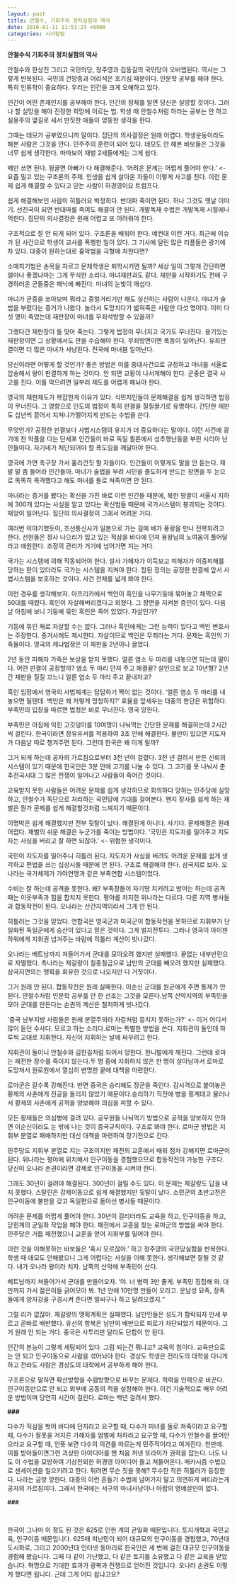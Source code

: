 ```yaml
---
layout: post
title: 안철수, 기회주의 정치실험의 역사
date: 2016-01-11 11:51:23 +0900
categories: 시사칼럼
---
```

**안철수식 기회주의 정치실험의 역사** 

  


안철수와 한상진 그리고 국민의당, 정주영과 김동길의 국민당이 오버랩된다. 역사는 그렇게 반복된다. 국민의 건망증과 어리석은 호기심 때문이다. 인문학 공부를 해야 한다. 특히 인류학이 중요하다. 우리는 인간을 크게 오해하고 있다. 

  


인간이 어떤 존재인지를 공부해야 한다. 인간의 정체를 알면 당신은 실망할 것이다. 그러나 할 실망을 해야 진정한 희망에 이르는 법. 학생 때 안철수처럼 하라는 공부는 안 하고 실용주의 옆길로 새서 딴짓한 애들이 엉뚱한 생각을 한다. 

  


그때는 데모가 공부였으니까 말이다. 집단의 의사결정은 원래 어렵다. 학생운동이라도 해본 사람은 그것을 안다. 민주주의 훈련이 되어 있다. 데모도 안 해본 바보들은 그것을 너무 쉽게 생각한다. 마마보이 재벌 2세들에게는 그게 쉽다. 

  


떼만 쓰면 된다. 뒹굴면 아빠가 다 해결해준다. ‘어려운 문제는 어렵게 풀어야 한다.’ <- 요즘 밀고 있는 구조론의 주제. 인생을 쉽게 살아온 자들이 이렇게 사고를 친다. 이런 문제 쉽게 해결할 수 있다고 믿는 사람이 허경영이요 트럼프다. 

  


쉽게 해결해보인 사람이 히틀러요 박정희다. 반대파 죽이면 된다. 허나 그것도 옛날 이야기. 선진국이 되면 반대파를 죽여도 해결이 안 된다. 개발독재 수법은 개발독재 시절에나 먹힌다. 집단의 의사결정은 원래 어렵고 또 어려워야 한다.

  


구조적으로 잘 안 되게 되어 있다. 구조론을 배워야 한다. 예컨대 이런 거다. 최근에 이슈가 된 사건으로 학생이 교사를 폭행한 일이 있다. 그 기사에 달린 많은 리플들은 광기에 차 있다. 대중이 원하는대로 흉악범을 극형에 처한다면? 

  


소매치기범은 손목을 자르고 문제학생은 퇴학시키면 될까? 세상 일이 그렇게 간단하면 얼마나 좋겠냐마는 그게 무식한 소리다. 마녀재판과도 같다. 재판을 시작하기도 전에 구경하러온 군들중은 패닉에 빠진다. 마녀의 눈빛이 매섭다.

  


마녀가 군중을 쏘아보며 뭐라고 중얼거리기만 해도 실신하는 사람이 나온다. 마녀가 술법을 부렸다는 증거가 나왔다. 놀라서 도망치다가 밟혀죽은 사람만 다섯 명이다. 이미 다섯 명이 죽었는데 재판장이 마녀를 무죄석방할 수 있을까? 

  


그랬다간 재판장이 돌 맞아 죽는다. 그렇게 법정이 무너지고 국가도 무너진다. 용기있는 재판장이면 그 상황에서도 판을 수습해야 한다. 무죄방면이면 폭동이 일어난다. 유죄판결이면 더 많은 마녀가 사냥된다. 전국에 마녀붐 일어난다.

  


당신이라면 어떻게 할 것인가? 좋은 방법은 이를 중대사건으로 규정하고 마녀를 서울로 압송해서 왕이 판결하게 하는 것이다. 안 되면 교황이 나서게해야 한다. 군중은 결국 사고를 친다. 이를 막으려면 일부러 제도를 어렵게 해놔야 한다.

  


영국의 재판제도가 복잡한게 이유가 있다. 식민지인들이 문제해결을 쉽게 생각하면 법정이 무너진다. 그 영향으로 인도의 법정이 특히 판결을 질질끌기로 유명하다. 간단한 재판도 십년씩 끌어서 지쳐나가떨어지게 만드는 수법을 쓴다. 

  


무엇인가? 공정한 판결보다 사법시스템의 유지가 더 중요하다는 말이다. 이런 사건에 광기에 찬 악플을 다는 단세포 인간들이 바로 독일 쾰른에서 성추행난동을 부린 시리아 난민들이다. 자기네가 처단되어야 할 폭도임을 깨달아야 한다. 

  


영국에 가면 축구장 가서 훌리건짓 할 자들이다. 인간들이 이렇게도 말을 안 듣는다. 제발 말 좀 들어라 인간들아. 마녀가 술법을 부려 시민을 졸도하게 만드는 장면을 두 눈으로 똑똑히 목격했다고 해도 마녀를 돌로 쳐죽이면 안 된다.

  


마녀라는 증거를 봤다는 확신을 가진 바로 이런 인간들 때문에, 북한 땅굴이 서울시 지하에 300개 있다는 사실을 알고 있다는 확신범들 때문에 국가시스템이 붕괴되는 것이다. 재앙이 일어난다. 집단의 의사결정이 그래서 어려운 거다. 

  


여러번 이야기했듯이, 조선통신사가 일본으로 가는 길에 배가 풍랑을 만나 전복되려고 한다. 선원들은 정사 나으리가 입고 있는 적삼을 바다에 던져 용왕님의 노여움이 풀어달라고 애원한다. 조정의 관리가 거기에 넘어가면 지는 거다. 

  


국가는 시스템에 의해 작동되어야 한다. 설사 가해자가 이득보고 피해자가 이중피해를 당하는 한이 있더라도 국가는 시스템을 지켜야 한다. 참된 정의는 공정한 판결에 앞서 사법시스템을 보호하는 것이다. 사건 전체를 넓게 봐야 한다. 

  


이런 경우를 생각해보자. 아프리카에서 백인이 흑인을 나무기둥에 묶어놓고 채찍으로 50대를 때렸다. 흑인이 자살해버리겠다고 외쳤다. 그 장면을 지켜본 증인이 있다. 다음날 아침에 보니 기둥에 묶인 흑인은 죽어 있었다. 자살인가?

  


기둥에 묶인 채로 자살할 수는 없다. 그러나 흑인에게는 그런 능력이 있다고 백인 변호사는 주장한다. 증거사례도 제시한다. 자살이므로 백인은 무죄라는 거다. 문제는 흑인의 가족들이다. 영국의 케냐법정은 이 재판을 2년이나 끌었다. 

  


2년 동안 피해자 가족은 보상을 받지 못했다. 얼른 염소 두 마리를 내놓으면 되는데 말이다. 어떤 판결이 공정할까? 염소 두 마리 던져 주고 해결끝? 살인으로 보고 10년형? 2년간 재판을 질질 끄느니 얼른 염소 두 마리 주고 끝내자고? 

  


흑인 입장에서 영국의 사법체계는 답답하기 짝이 없는 것이다. ‘얼른 염소 두 마리를 내놓으면 될텐데. 백인은 왜 저렇게 멍청하지?’ 효율을 앞세우는 대중의 판단은 위험하다. 부족민의 입장을 따르면 법정은 바로 무너진다. 영국 망한다.

  


부족민은 아침에 익힌 고깃덩이를 10여명이 나눠먹는 간단한 문제를 해결하는데 2시간씩 걸린다. 한국이라면 장유유서를 적용하여 3초 안에 해결한다. 불만이 있으면 지도자가 다음날 따로 챙겨주면 된다. 그런데 한국은 왜 이게 될까? 

  


그거 되게 하는데 공자의 가르침으로부터 3천 년이 걸렸다. 3천 년 걸려서 만든 신뢰의 시스템이 있기 때문에 한국인은 3분 안에 고기를 나눌 수 있다. 그 고기를 못 나눠서 춘추전국시대 그 많은 전쟁이 일어나고 사람들이 죽어간 것이다. 

  


교육받지 못한 사람들은 어려운 문제를 쉽게 생각하므로 회의하다 망하는 민주당에 실망하고, 안철수가 독단으로 처리하는 국민당에 기대를 걸어본다. 왠지 장사를 쉽게 하는 재벌은 뭔가 문제를 쉽게 해결할것처럼 느껴지기 때문이다. 

  


이명박은 쉽게 해결했지만 전부 뒷탈이 났다. 해결된게 아니다. 사기다. 문제해결은 원래 어렵다. 재벌의 쉬운 해결은 누군가를 죽이는 방법이다. ‘국민은 지도자를 밀어주고 지도자는 사심을 버리고 잘 하면 되잖아.’ <- 위험한 생각이다. 

  


국민이 지도자를 밀어주니 히틀러 된다. 지도자가 사심을 버려도 어려운 문제를 쉽게 생각하고 편법을 쓰는 십상시들 때문에 안 된다. 구조로 해결해야 한다. 삼국지로 보자. 오나라는 국가체제가 가야연맹과 같은 부족연합 시스템이었다. 

  


수비는 잘 하는데 공격을 못한다. 왜? 부족장들이 자기땅 지키려고 방어는 하는데 공격 때는 이웃부족과 힘을 합치지 못한다. 평야를 차지한 위나라는 다르다. 다른 지역 병사들과 합동작전이 된다. 오나라는 산간지역이라서 그게 안 된다. 

  


히틀러는 그것을 믿었다. 연합국은 영국군과 미국군이 합동작전을 못하므로 지휘부가 단일화된 독일군에게 승산이 있다고 믿은 것이다. 그게 벌지전투다. 그러나 영국이 아이젠하워에게 지휘권 넘겨주는 바람에 히틀러 계산이 빗나갔다.

  


오나라는 베트남까지 쳐들어가서 군대를 모아오려 했지만 실패했다. 끝없는 내부반란으로 자멸했다. 촉나라는 제갈량이 칠종칠금으로 남만의 군대를 빼오려 했지만 실패했다. 삼국지연의는 맹획을 회유한 것으로 나오지만 다 거짓이다.

  


그거 원래 안 된다. 합동작전은 원래 실패한다. 이순신 군대를 원균에게 주면 통제가 안 된다. 안철수처럼 인문학 공부를 안 한 선조는 그것을 모른다.남쪽 산악지역의 부족민을 모아 군대를 만든다는 손권의 계산은 철저하게 빗나갔다.

  


'중국 남부지방 사람들은 원래 분열주의라 자갈처럼 뭉치지 못하는가?' <- 이거 어디서 많이 듣던 수사다. 모르고 하는 소리다.로마는 특별한 방법을 쓴다. 지휘관이 둘인데 하루씩 교대로 지휘한다. 자신이 지휘하는 날에 싸우려고 한다.

  


지휘관이 둘이니 안철수와 김한길처럼 되어서 망한다. 한니발에게 깨진다. 그런데 로마는 패전한 장수를 죽이지 않는다.두 명 중에 지휘하지 않은 한 명이 살아남아서 로마로 도망쳐서 원로원에서 열심히 변명한 끝에 대책을 마련한다.

  


로마군은 갈수록 강해진다. 반면 중국은 승리해도 장군을 죽인다. 감시격으로 붙여놓은 황제의 사촌에게 전공을 돌리지 않았기 때문이다.승리하기 직전에 병을 핑계대고 물러나서 황제의 사촌에게 공적을 양보해야 의심을 피할 수 있다.

  


모든 황제들은 의심병에 걸려 있다. 공무원들 나눠먹기 방법으로 공적을 양보하지 안하면 이순신이라도 눈 밖에 나는 것이 중국규칙이다. 구조로 봐야 한다. 로마군 방법은 지휘부 분열로 패배하지만 대신 대책을 마련하여 장기전으로 간다.

  


민주당도 지휘부 분열로 지는 구조이지만 패전의 교훈에서 배워 점차 강해지면 로마군이 된다. 위나라는 평야에 위치해서 인구이동을 경험했으므로 합동작전이 가능한 구조다. 당신이 오나라 손권이라면 강제로 인구이동을 시켜야 한다.

  


그래도 30년이 걸려야 해결된다. 300년이 걸릴 수도 있다. 이 문제는 제갈량도 답을 내지 못했다. 스탈린은 강제이동으로 쉽게 해결했지만 뒷탈이 났다. 소련군의 초반고전은 인구이동에 불만을 갖고 독일편으로 돌아선 병사들 때문이다.

  


어려운 문제를 어렵게 풀어야 한다. 30년이 걸리더라도 교육을 하고, 인구이동을 하고, 닫힌계의 균일화 작업을 해야 한다. 패전에서 교훈을 찾는 로마군의 방법을 써야 한다. 민주당은 거듭 패전했으니 교훈을 얻어 지휘부를 밀어야 한다. 

  


이런 것을 이해못하는 바보들은 ‘혹시 모르잖아.’ 하고 정주영의 국민당실험을 반복한다. 학생 때 데모도 안해봤으니 그게 어렵다는 사실을 이해 못한다. 생각해보면 잘될 것 같다. 내가 오나라 왕이라 치자. 남쪽의 산악에 부족민이 산다. 

  


베트남까지 쳐들어가서 군대를 만들어오자. ‘야. 너 병력 3만 줄게. 부족민 징집해 와. 대만까지 가서 젊은이들 긁어모아 봐. 1년 안에 10만명 만들어 오라고. 운남성 묘족, 장족들에게 양자강을 구경시켜 준다면 얼씨구나 하고 달려오겠지.“ 

  


그럴 리가 없잖아. 제갈량의 맹획계획은 실패했다. 남만인들은 성도가 함락되자 만세 부르고 곧바로 배반했다. 유선의 항복은 남만의 배반으로 퇴로가 차단되었기 때문이다. 그거 원래 안 되는 거다. 중국은 사투리만 달라도 단합이 안 된다. 

  


인간의 본능이 그렇게 세팅되어 있다. 그럼 되는건 뭐냐고? 교육의 힘이다. 교육만으로는 안 되고 인구이동으로 사람을 섞어놔야 한다. 경상도 학생은 전라도의 대학을 다니게 하고 전라도 사람은 경상도의 대학에서 공부하게 해야 한다. 

  


구조론으로 말하면 확산방향을 수렴방향으로 바꾸는 문제다. 척력을 인력으로 바꾼다. 인구이동만으로 안 되고 외부에 공동의 적을 설정해야 한다. 이건 기술적으로 매우 어려운 방법이며 당연히 시간이 걸린다. 로마는 백년 걸려서 했다.

  


**###**

  


다수가 적삼을 벗어 바다에 던지라고 요구할 때, 다수가 마녀를 돌로 쳐죽이라고 요구할 때, 다수가 잘못을 저지른 가해자를 엄벌에 처하라고 요구할 때, 다수가 안철수를 끌어안으라고 요구할 때, 언뜻 보면 다수의 의견를 따르는게 민주적이라고 여겨진다. 천만에. 이를 받아들이면그런 괴상한 아이디어를 맨 처음 꺼낸 또라이가 권력을 잡는다. 너도 나도 이 수법을 모방하여 기상천외한 허경영 아이디어 들고 쳐들어온다. 매카시즘 수법으로 센세이션을 일으키려고 한다. 튀려면 무슨 짓을 못해? 무수한 작은 히틀러가 등장한다. 나라는 금방 망한다. 대중의 이런 흔들기 수법에 넘어가지 말고 의연하게 버티라는게 공자의 가르침이다. 그래서 한국에는 서구의 마녀사냥이나 아랍의 명예살인이 없다.

  


<b style="font-size: 13.3333px;">###</b>

<b style="font-size: 13.3333px;"><br /></b>

한국이 그나마 이 정도 된 것은 625로 인한 계의 균일화 때문입니다. 토지개혁과 국민교육, 인구이동 때문입니다. 625때 피난민이 되어 대규모의 인구이동을 경험했고, 70년대 도시화로, 그리고 2000년대 인터넷 동아리로 한국인은 세 번에 걸친 대규모 인구이동을 경험해 봤습니다. 그때 다 같이 가난했고, 다 같은 토지를 소유했고 다 같은 교육을 받았습니다. 혁명으로 기대한 효과가 광복과 전쟁으로 얻어진 것입니다. 오나라 손권도 이렇게 했다면 됩니다. 근데 그게 어디 쉽냐고요?